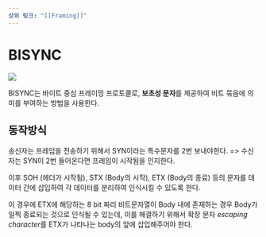 ```yaml
---
상위 링크: "[[Framing]]"
---
```

# BISYNC
![](https://i.imgur.com/fHwAK0d.png)

BISYNC는 바이트 중심 프레이밍 프로토콜로, **보초성 문자**를 제공하여 비트 묶음에 의미를 부여하는 방법을 사용한다.

## 동작방식
송신자는 프레임을 전송하기 위해서 SYN이라는 특수문자를 2번 보내야한다. => 수신자는 SYN이 2번 들어온다면 프레임이 시작됨을 인지한다.

이후 SOH (헤더가 시작됨), STX (Body의 시작), ETX (Body의 종료) 등의 문자를 데이터 간에 삽입하여 각 데이터를 분리하여 인식시킬 수 있도록 한다.

이 경우에 ETX에 해당하는 8 bit 짜리 비트문자열이 Body 내에 존재하는 경우 Body가 일찍 종료되는 것으로 인식될 수 있는데, 이를 해결하기 위해서 확장 문자 *escaping character*를 ETX가 나타나는 body의 앞에 삽입해주어야 한다.
